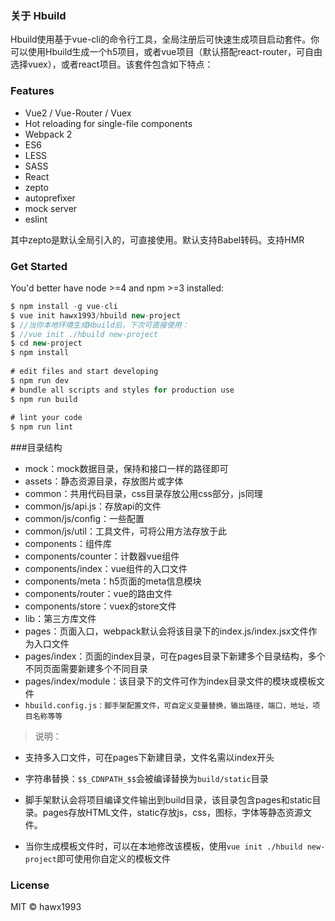 
### 关于 Hbuild
    


Hbuild使用基于vue-cli的命令行工具，全局注册后可快速生成项目启动套件。你可以使用Hbuild生成一个h5项目，或者vue项目（默认搭配react-router，可自由选择vuex），或者react项目。该套件包含如下特点：
    
### Features
       
- Vue2 / Vue-Router / Vuex
- Hot reloading for single-file components
- Webpack 2 
- ES6
- LESS
- SASS
- React
- zepto
- autoprefixer
- mock server
- eslint

其中zepto是默认全局引入的，可直接使用。默认支持Babel转码。支持HMR
    
    
### Get Started
    
    
You'd better have node >=4 and npm >=3 installed:
    
```javascript
$ npm install -g vue-cli
$ vue init hawx1993/hbuild new-project
$ //当你本地环境生成Hbuild后，下次可直接使用：
$ //vue init ./hbuild new-project
$ cd new-project
$ npm install
 
# edit files and start developing
$ npm run dev
# bundle all scripts and styles for production use
$ npm run build
 
# lint your code
$ npm run lint
```
    
###目录结构


- mock：mock数据目录，保持和接口一样的路径即可
- assets：静态资源目录，存放图片或字体
- common：共用代码目录，css目录存放公用css部分，js同理
- common/js/api.js：存放api的文件
- common/js/config：一些配置
- common/js/util：工具文件，可将公用方法存放于此
- components：组件库
- components/counter：计数器vue组件
- components/index：vue组件的入口文件
- components/meta：h5页面的meta信息模块
- components/router：vue的路由文件
- components/store：vuex的store文件
- lib：第三方库文件
- pages：页面入口，webpack默认会将该目录下的index.js/index.jsx文件作为入口文件
- pages/index：页面的index目录，可在pages目录下新建多个目录结构，多个不同页面需要新建多个不同目录
- pages/index/module：该目录下的文件可作为index目录文件的模块或模板文件
- `hbuild.config.js：脚手架配置文件，可自定义变量替换，输出路径，端口，地址，项目名称等等`

>说明：

- 支持多入口文件，可在pages下新建目录，文件名需以index开头

- 字符串替换：`$$_CDNPATH_$$`会被编译替换为`build/static`目录

- 脚手架默认会将项目编译文件输出到build目录，该目录包含pages和static目录。pages存放HTML文件，static存放js，css，图标，字体等静态资源文件。
- 当你生成模板文件时，可以在本地修改该模板，使用`vue init ./hbuild new-project`即可使用你自定义的模板文件


### License
    
MIT © hawx1993
